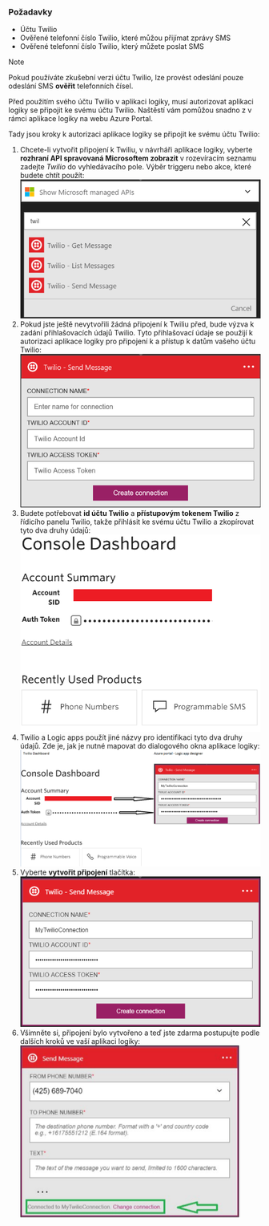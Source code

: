 ### <a name="prerequisites"></a>Požadavky
* Účtu Twilio
* Ověřené telefonní číslo Twilio, které můžou přijímat zprávy SMS
* Ověřené telefonní číslo Twilio, který můžete poslat SMS

> [!NOTE]
> Pokud používáte zkušební verzi účtu Twilio, lze provést odeslání pouze odeslání SMS **ověřit** telefonních čísel.  
> 
> 

Před použitím svého účtu Twilio v aplikaci logiky, musí autorizovat aplikaci logiky se připojit ke svému účtu Twilio. Naštěstí vám pomůžou snadno z v rámci aplikace logiky na webu Azure Portal. 

Tady jsou kroky k autorizaci aplikace logiky se připojit ke svému účtu Twilio:

1. Chcete-li vytvořit připojení k Twiliu, v návrháři aplikace logiky, vyberte **rozhraní API spravovaná Microsoftem zobrazit** v rozevíracím seznamu zadejte *Twilio* do vyhledávacího pole. Výběr triggeru nebo akce, které budete chtít použít:  
   ![](./media/connectors-create-api-twilio/twilio-0.png)
2. Pokud jste ještě nevytvořili žádná připojení k Twiliu před, bude výzva k zadání přihlašovacích údajů Twilio. Tyto přihlašovací údaje se použijí k autorizaci aplikace logiky pro připojení k a přístup k datům vašeho účtu Twilio:  
   ![](./media/connectors-create-api-twilio/twilio-1.png)  
3. Budete potřebovat **id účtu Twilio** a **přístupovým tokenem Twilio** z řídicího panelu Twilio, takže přihlásit ke svému účtu Twilio a zkopírovat tyto dva druhy údajů:  
   ![](./media/connectors-create-api-twilio/twilio-2.png)  
4. Twilio a Logic apps použít jiné názvy pro identifikaci tyto dva druhy údajů. Zde je, jak je nutné mapovat do dialogového okna aplikace logiky: ![](./media/connectors-create-api-twilio/twilio-3.png)  
5. Vyberte **vytvořit připojení** tlačítka:  
   ![](./media/connectors-create-api-twilio/twilio-4.png)
6. Všimněte si, připojení bylo vytvořeno a teď jste zdarma postupujte podle dalších kroků ve vaší aplikaci logiky:  
   ![](./media/connectors-create-api-twilio/twilio-5.png)

